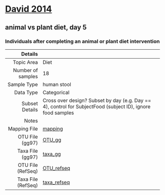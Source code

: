 # [David 2014]( ../docs/david.html )
## animal vs plant diet, day 5

### Individuals after completing an animal or plant diet intervention

| Details                   |                                                           |
| ------------------------: |-----------------------------------------------------------|
| Topic Area                | Diet                                                |
| Number of samples         | 18                                         |
| Sample Type               | human stool                                         |
| Data Type                 | Categorical                                           |
| Subset Details            | Cross over design? Subset by day (e.g. Day == 4), control for SubjectFood (subject ID), ignore food samples                                  |
| Notes                     |                                          |
| Mapping File              | [mapping]( ../datasets/david/mapping.txt)        |
| OTU File (gg97)           | [OTU_gg]( ../datasets/david/gg/otutable.txt)          |
| Taxa File (gg97)          | [taxa_gg]( ../datasets/david/gg/taxatable.txt)        |
| OTU File (RefSeq)         | [OTU_refseq]( ../datasets/david/refseq/otutable.txt)  |
| Taxa File (RefSeq)        | [taxa_refseq]( ../datasets/david/refseq/taxatable.txt)|